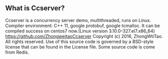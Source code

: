 What is Ccserver?
-------------------------------------------------------------------
Ccserver is a concurrency server demo, multithreaded, runs on Linux. 
Compiler environment: C++ 11, google protobuf, google tcmalloc.
It can be compiled success on centos7 now.(Linux version 3.10.0-327.el7.x86_64)
https://github.com/ZhongweitaoCcserver
Copyright (c) 2016, ZhongWtiTao.  All rights reserved.
Use of this source code is governed by a BSD-style license that can be found in the License file.
Some source code is come from Redis. 
